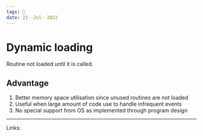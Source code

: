 ```yaml
---
tags: 🌱
date: 22--Jul--2022
---
```


# Dynamic loading

Routine not loaded until it is called.

## Advantage

1. Better memory space utilisation since unused routines are not loaded
2. Useful when large amount of code use to handle infrequent events
3. No special support from OS as implemented through program design

---
Links: 